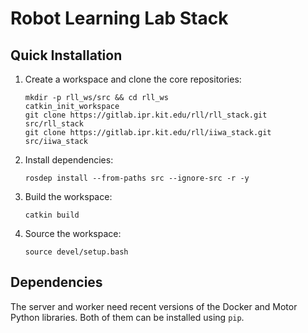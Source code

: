 # Robot Learning Lab Stack

## Quick Installation

1. Create a workspace and clone the core repositories:

    `mkdir -p rll_ws/src && cd rll_ws`   
    `catkin_init_workspace`   
    `git clone https://gitlab.ipr.kit.edu/rll/rll_stack.git src/rll_stack`   
    `git clone https://gitlab.ipr.kit.edu/rll/iiwa_stack.git src/iiwa_stack`

2. Install dependencies:

    `rosdep install --from-paths src --ignore-src -r -y`

3. Build the workspace:

    `catkin build`

4. Source the workspace:

    `source devel/setup.bash`

## Dependencies

The server and worker need recent versions of the Docker and Motor Python libraries.
Both of them can be installed using ```pip```.
